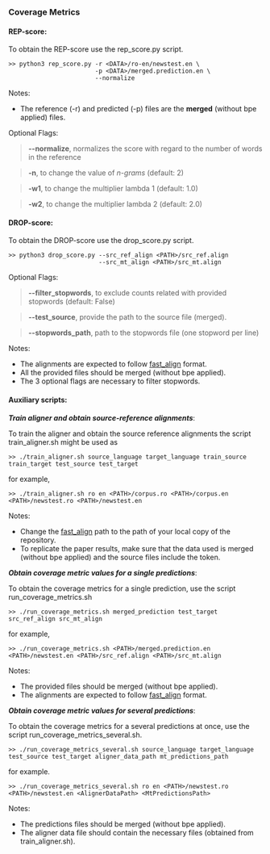 ### Coverage Metrics

#### REP-score:

To obtain the REP-score use the rep\_score.py script.

```
>> python3 rep_score.py -r <DATA>/ro-en/newstest.en \
                        -p <DATA>/merged.prediction.en \
                        --normalize
```

Notes:

- The reference (-r) and predicted (-p) files are the **merged** (without bpe applied) files.

Optional Flags:

> **--normalize**, normalizes the score with regard to the number of words in the reference

> **-n**, to change the value of _n-grams_ (default: 2)

> **-w1**, to change the multiplier lambda 1 (default: 1.0)

> **-w2**, to change the multiplier lambda 2 (default: 2.0)

#### DROP-score:

To obtain the DROP-score use the drop\_score.py script.

```
>> python3 drop_score.py --src_ref_align <PATH>/src_ref.align
                         --src_mt_align <PATH>/src_mt.align
```

Optional Flags:

> **--filter\_stopwords**, to exclude counts related with provided stopwords (default: False)

> **--test\_source**, provide the path to the source file (merged).

> **--stopwords\_path**, path to the stopwords file (one stopword per line)

Notes:

- The alignments are expected to follow [fast_align](https://github.com/clab/fast_align) format.
- All the provided files should be merged (without bpe applied).
- The 3 optional flags are necessary to filter stopwords.

#### Auxiliary scripts:

_**Train aligner and obtain source-reference alignments**_:

To train the aligner and obtain the source reference alignments the script train\_aligner.sh might be used as

```
>> ./train_aligner.sh source_language target_language train_source train_target test_source test_target
```

for example,

```
>> ./train_aligner.sh ro en <PATH>/corpus.ro <PATH>/corpus.en <PATH>/newstest.ro <PATH>/newstest.en
```

Notes:

- Change the [fast_align](https://github.com/clab/fast_align) path to the path of your local copy of the repository.
- To replicate the paper results, make sure that the data used is merged (without bpe applied) and the source files include the <SINK> token.

_**Obtain coverage metric values for a single predictions**_:

To obtain the coverage metrics for a single prediction, use the script run\_coverage\_metrics.sh

```
>> ./run_coverage_metrics.sh merged_prediction test_target src_ref_align src_mt_align
```

for example,

```
>> ./run_coverage_metrics.sh <PATH>/merged.prediction.en <PATH>/newstest.en <PATH>/src_ref.align <PATH>/src_mt.align
```

Notes:

- The provided files should be merged (without bpe applied).
- The alignments are expected to follow [fast_align](https://github.com/clab/fast_align) format.

_**Obtain coverage metric values for several predictions**_:

To obtain the coverage metrics for a several predictions at once, use the script run\_coverage\_metrics\_several.sh.

```
>> ./run_coverage_metrics_several.sh source_language target_language test_source test_target aligner_data_path mt_predictions_path
```

for example.

```
>> ./run_coverage_metrics_several.sh ro en <PATH>/newstest.ro <PATH>/newstest.en <AlignerDataPath> <MtPredictionsPath>
```

Notes:

- The predictions files should be merged (without bpe applied).
- The aligner data file should contain the necessary files (obtained from train\_aligner.sh).

